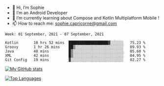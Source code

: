 - 👋 Hi, I’m Sophie
- 👀 I’m an Android Developer
- 🌱 I’m currently learning about Compose and Kotlin Multiplatform Mobile !
- 📫 How to reach me: sophie.capricorne@gmail.com


<!--START_SECTION:waka-->
```text
Week: 01 September, 2021 - 07 September, 2021

Kotlin       10 hrs 52 mins  ██████████████████▓░░░░░░   75.23 % 
Groovy       1 hr 26 mins    ██▒░░░░░░░░░░░░░░░░░░░░░░   09.93 % 
Java         48 mins         █▒░░░░░░░░░░░░░░░░░░░░░░░   05.60 % 
XML          42 mins         █▒░░░░░░░░░░░░░░░░░░░░░░░   04.95 % 
Git Config   19 mins         ▓░░░░░░░░░░░░░░░░░░░░░░░░   02.27 % 
```
<!--END_SECTION:waka-->

[![My GitHub stats](https://github-readme-stats.vercel.app/api?username=sophicapri&show_icons=true&theme=buefy)](https://github.com/anuraghazra/github-readme-stats)

[![Top Languages](https://github-readme-stats.vercel.app/api/top-langs/?username=sophicapri&langs_count=3&layout=compact)](https://github.com/anuraghazra/github-readme-stats)

